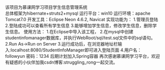 该项目为慕课网学习项目学生信息管理系统 <br>总体框架为hibernate+struts2+mysql 运行平台：win10 运行环境：apache Tomcat7.0 开发工具：Eclipse Neon 4.6.2, Navicat 实现功能为： 1.管理员登陆 2.登陆成功可以查看所有学生信息 3.能够增加学生信息，修改学生信息，删除学生信息。  使用方法： 1.在Eclipse中导入该工程， 2.在mysql中创建studentinfomanager数据库，并执行WebRoot/sql/test.sql文件中的sql语句。 2.Run As->Run on Server 3.运行成功后，在浏览器地址栏输入:localhost:8080/StudentInfoManager即可进入登陆页面 4.用户名：followyun        密码：1234         后期计划加入Spring容器 再次感谢慕课网学习平台，欢迎有疑惑的小伙伴加我csdn博客:struggling_rong一起交流。
